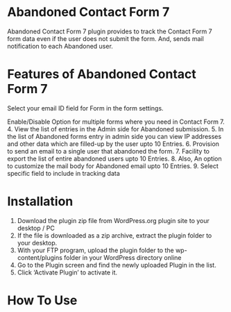 # Abandoned Contact Form 7
Abandoned Contact Form 7 plugin provides to track the Contact Form 7 form data even if the user does not submit the form. And, sends mail notification to each Abandoned user.

# Features of Abandoned Contact Form 7
  Select your email ID field for Form in the form settings.
  
  Enable/Disable Option for multiple forms where you need in Contact Form 7.
4. View the list of entries in the Admin side for Abandoned submission.
5. In the list of Abandoned forms entry in admin side you can view IP addresses and other data which are filled-up by the user upto 10 Entries.
6. Provision to send an email to a single user that abandoned the form.
7. Facility to export the list of entire abandoned users upto 10 Entries.
8. Also, An option to customize the mail body for Abandoned email upto 10 Entries.
9. Select specific field to include in tracking data

# Installation
1. Download the plugin zip file from WordPress.org plugin site to your desktop / PC
2. If the file is downloaded as a zip archive, extract the plugin folder to your desktop.
3. With your FTP program, upload the plugin folder to the wp-content/plugins folder in your WordPress directory online
4. Go to the Plugin screen and find the newly uploaded Plugin in the list.
5. Click ‘Activate Plugin’ to activate it.

# How To Use
